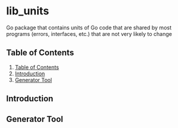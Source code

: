 # lib_units
Go package that contains units of Go code that are shared by most programs (errors, interfaces, etc.) that are not very likely to change


## Table of Contents

1. [Table of Contents](#table-of-contents)
2. [Introduction](#introduction)
3. [Generator Tool](#generator-tool)


## Introduction





## Generator Tool

